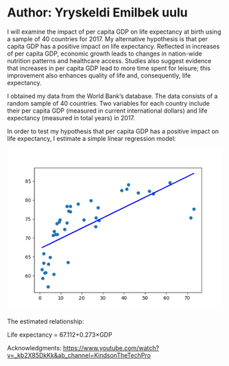 # Author: Yryskeldi Emilbek uulu

I will examine the impact of per capita GDP on life expectancy at birth using a sample of 40 countries for 2017. My alternative hypothesis is that per capita GDP has a positive impact on life expectancy. Reflected in increases of per capita GDP, economic growth leads to changes in nation-wide nutrition patterns and healthcare access. Studies also suggest evidence that increases in per capita GDP lead to more time spent for leisure; this improvement also enhances quality of life and, consequently, life expectancy.

I obtained my data from the World Bank’s database. The data consists of a random sample of 40 countries. Two variables for each country include their per capita GDP (measured in current international dollars) and life expectancy (measured in total years) in 2017. 

In order to test my hypothesis that per capita GDP has a positive impact on life expectancy, I estimate a simple linear regression model:

![picture](eco250_linear.png)

The estimated relationship:

Life expectancy = 67.112+0.273×GDP

Acknowledgments:
https://www.youtube.com/watch?v=_kb2X85DkKk&ab_channel=KindsonTheTechPro
